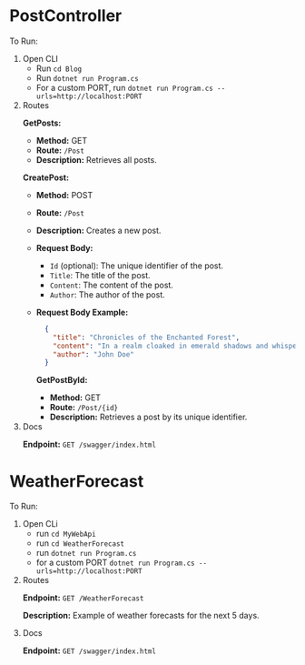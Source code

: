 # PostController

To Run:
<ol>
  <li>Open CLI
    <ul>
      <li>Run <code>cd Blog</code></li>
      <li>Run <code>dotnet run Program.cs</code></li>
      <li>For a custom PORT, run <code>dotnet run Program.cs --urls=http://localhost:PORT</code></li>
    </ul>
  </li>

  <li>Routes

  **GetPosts:**
  - **Method:** GET
  - **Route:** `/Post`
  - **Description:** Retrieves all posts.

  **CreatePost:**
  - **Method:** POST
  - **Route:** `/Post`
  - **Description:** Creates a new post.
  - **Request Body:**
    - `Id` (optional): The unique identifier of the post.
    - `Title`: The title of the post.
    - `Content`: The content of the post.
    - `Author`: The author of the post.
  - **Request Body Example:**
    ```json
      {
        "title": "Chronicles of the Enchanted Forest",
        "content": "In a realm cloaked in emerald shadows and whispers of magic, the Enchanted Forest beckons adventurers with its ancient secrets. A lone wanderer, guided by the luminous glow of mystical fireflies, embarks on a quest through the towering trees and dew-kissed ferns.",
        "author": "John Doe"
      }
    ```

    **GetPostById:**
    - **Method:** GET
    - **Route:** `/Post/{id}`
    - **Description:** Retrieves a post by its unique identifier.
  </li>

<li>Docs

**Endpoint:** `GET /swagger/index.html`
</li>
</ol>



# WeatherForecast

To Run:
<ol>
<li>Open CLi
<ul>
<li>run <code>cd MyWebApi</code></li>
<li>run <code>cd WeatherForecast </code></li>
<li>run <code>dotnet run Program.cs</code></li>
<li>for a custom PORT <code>dotnet run Program.cs --urls=http://localhost:PORT</code></li>
</ul> 
</li>

<li>Routes

**Endpoint:** `GET /WeatherForecast`

**Description:** Example of weather forecasts for the next 5 days.
</li>

<li>Docs

**Endpoint:** `GET /swagger/index.html`
</li></ol>